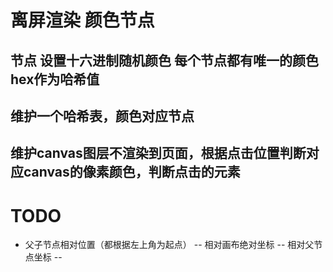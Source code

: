 # 离屏渲染 颜色节点
## 节点 设置十六进制随机颜色 每个节点都有唯一的颜色hex作为哈希值
## 维护一个哈希表，颜色对应节点
## 维护canvas图层不渲染到页面，根据点击位置判断对应canvas的像素颜色，判断点击的元素
# TODO
- 父子节点相对位置（都根据左上角为起点）
-- 相对画布绝对坐标
-- 相对父节点坐标
-- 